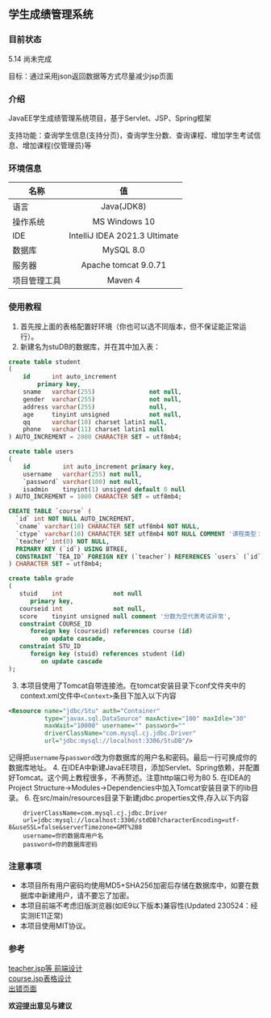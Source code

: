 ## 学生成绩管理系统
### 目前状态
5.14 尚未完成

目标：通过采用json返回数据等方式尽量减少jsp页面
### 介绍
JavaEE学生成绩管理系统项目，基于Servlet、JSP、Spring框架

支持功能：查询学生信息(支持分页)，查询学生分数、查询课程、增加学生考试信息、增加课程(仅管理员)等
### 环境信息
| 名称     |               值               |
|--------|:-----------------------------:|
| 语言     |          Java(JDK8)           |
| 操作系统   |         MS Windows 10         |
| IDE    | IntelliJ IDEA 2021.3 Ultimate |
| 数据库    |           MySQL 8.0           |
| 服务器    |     Apache tomcat 9.0.71      |
| 项目管理工具 |            Maven 4            |

### 使用教程
1. 首先按上面的表格配置好环境（你也可以选不同版本，但不保证能正常运行）。
2. 新建名为stuDB的数据库，并在其中加入表：
```sql
create table student
(
    id      int auto_increment
        primary key,
    sname   varchar(255)               not null,
    gender  varchar(255)               not null,
    address varchar(255)               null,
    age     tinyint unsigned           not null,
    qq      varchar(10) charset latin1 null,
    phone   varchar(11) charset latin1 null
) AUTO_INCREMENT = 2000 CHARACTER SET = utf8mb4;

create table users
(
    id         int auto_increment primary key,
    username   varchar(255) not null,
    `password` varchar(100) not null,
    isadmin    tinyint(1) unsigned default 0 null
) AUTO_INCREMENT = 1000 CHARACTER SET = utf8mb4;

CREATE TABLE `course` (
  `id` int NOT NULL AUTO_INCREMENT,
  `cname` varchar(10) CHARACTER SET utf8mb4 NOT NULL,
  `ctype` varchar(10) CHARACTER SET utf8mb4 NOT NULL COMMENT '课程类型：公共课、专业基础课、专业课、选修课',
  `teacher` int(0) NOT NULL,
  PRIMARY KEY (`id`) USING BTREE,
  CONSTRAINT `TEA_ID` FOREIGN KEY (`teacher`) REFERENCES `users` (`id`) ON DELETE RESTRICT ON UPDATE CASCADE
) CHARACTER SET = utf8mb4;

create table grade
(
   stuid    int              not null
      primary key,
   courseid int              not null,
   score    tinyint unsigned null comment '分数为空代表考试异常',
   constraint COURSE_ID
      foreign key (courseid) references course (id)
         on update cascade,
   constraint STU_ID
      foreign key (stuid) references student (id)
         on update cascade
);
```
3. 本项目使用了Tomcat自带连接池。在tomcat安装目录下conf文件夹中的context.xml文件中`<Context>`条目下加入以下内容
```xml
<Resource name="jdbc/Stu" auth="Container"  
          type="javax.sql.DataSource" maxActive="100" maxIdle="30"  
          maxWait="10000" username="" password=""  
          driverClassName="com.mysql.cj.jdbc.Driver" 
          url="jdbc:mysql://localhost:3306/StuDB"/>
```
记得把`username`与`password`改为你数据库的用户名和密码。最后一行可换成你的数据库地址。
4. 在IDEA中新建JavaEE项目，添加Servlet、Spring依赖，并配置好Tomcat。这个网上教程很多，不再赘述。注意http端口号为80
5. 在IDEA的Project Structure->Modules->Dependencies中加入Tomcat安装目录下的lib目录。
6. 在src/main/resources目录下新建jdbc.properties文件,存入以下内容
```properties
    driverClassName=com.mysql.cj.jdbc.Driver
    url=jdbc:mysql://localhost:3306/stdDB?characterEncoding=utf-8&useSSL=false&serverTimezone=GMT%2B8
    username=你的数据库用户名
    password=你的数据库密码
   ```
### 注意事项
- 本项目所有用户密码均使用MD5+SHA256加密后存储在数据库中，如要在数据库中新建用户，请不要忘了加密。
- 本项目前端不考虑旧版浏览器(如IE9以下版本)兼容性(Updated 230524：经实测IE11正常)
- 本项目使用MIT协议。

### 参考

[teacher.jsp等 前端设计](https://blog.csdn.net/weixin_58270359/article/details/124413055) <br>
[course.jsp表格设计](https://www.w3school.com.cn/tiy/t.asp?f=css_table_fancy) <br>
[出错页面](https://yz.chsi.com.cn/404) <br>

**欢迎提出意见与建议**